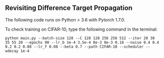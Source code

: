 ## Revisiting Difference Target Propagation

The following code runs on Python > 3.6 with Pytorch 1.7.0.

To check training on CIFAR-10, type the following command in the terminal:

```
python main.py --batch-size 128 --C 128 128 256 256 512 --iter 20 30 35 55 20 --epochs 90 --lr_b 1e-4 3.5e-4 8e-3 8e-3 0.18 --noise 0.4 0.4 0.2 0.2 0.08 --lr_f 0.08 --beta 0.7 --path CIFAR-10 --scheduler --wdecay 1e-4
```
